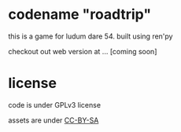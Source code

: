 # codename "roadtrip"

this is a game for ludum dare 54. built using ren'py

checkout out web version at ... [coming soon]

# license

code is under GPLv3 license

assets are under [CC-BY-SA](https://creativecommons.org/licenses/by-sa/4.0/)
